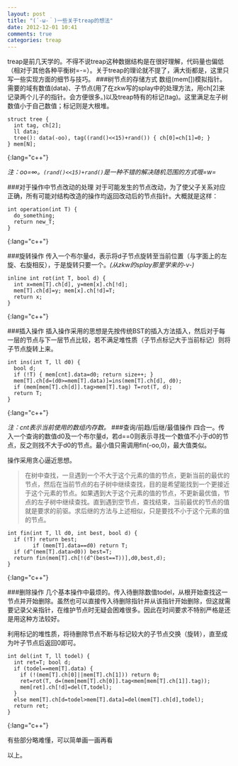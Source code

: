 ```yaml
---
layout: post
title: "(´-ω-｀)一些关于treap的想法"
date: 2012-12-01 10:41
comments: true
categories: treap
---
```


treap是前几天学的。不得不说treap这种数据结构是在很好理解，代码量也偏低（相对于其他各种平衡树=-=）。关于treap的理论就不提了，满大街都是，这里只写一些实现方面的细节与技巧。
###树节点的存储方式
数组(mem[])模拟指针。需要的域有数值(data)、子节点(用了在zkw写的splay中的处理方法，用ch[2]来记录两个儿子的指针。会方便很多。)以及treap特有的标记(tag)。这里满足左子树数值小于自己数值；标记则是大根堆。

~~~
struct tree {
  int tag, ch[2];
  ll data;
  tree(): data(-oo), tag((rand()<<15)+rand()) { ch[0]=ch[1]=0; }
} mem[N];
~~~
{:lang="c++"}

*注：oo=∞。`(rand()<<15)+rand()`是一种不错的解决随机范围的方式哦=w=*
<!-- more -->
###对于操作中节点改动的处理
对于可能发生的节点改动，为了使父子关系对应正确，所有可能对结构改造的操作均返回改动后的节点指针。大概就是这样：

~~~
int operation(int T) {
  do_something;
  return new_T;
}
~~~
{:lang="c++"}

###旋转操作
传入一个布尔量d，表示将d子节点旋转至当前位置（与字面上的左旋、右旋相反），于是旋转只要一个。*(从zkw的splay那里学来的-v-)*

~~~
inline int rot(int T, bool d) {
  int x=mem[T].ch[d], y=mem[x].ch[!d];
  mem[T].ch[d]=y; mem[x].ch[!d]=T;
  return x;
}
~~~
{:lang="c++"}

###插入操作
插入操作采用的思想是先按传统BST的插入方法插入，然后对于每一层的节点与下一层节点比较，若不满足堆性质（子节点标记大于当前标记）则将子节点旋转上来。

~~~
int ins(int T, ll d0) {
  bool d;
  if (!T) { mem[cnt].data=d0; return size++; }
  mem[T].ch[d=(d0>=mem[T].data)]=ins(mem[T].ch[d], d0);
  if (mem[mem[T].ch[d]].tag>mem[T].tag) T=rot(T, d);
  return T;
}
~~~
{:lang="c++"}

*注：cnt表示当前使用的数组内存数。*
###查询/前趋/后继/最值操作
四合一。传入一个查询的数值d0及一个布尔量d，若d==0则表示寻找一个数值不小于d0的节点，反之则找不大于d0的节点。最小值只需调用fin(-oo,0)，最大值类似。

操作采用贪心逼近思想。
>    在树中查找，一旦遇到一个不大于这个元素的值的节点，更新当前的最优的节点，然后在当前节点的右子树中继续查找，目的是希望能找到一个更接近于这个元素的节点。如果遇到大于这个元素的值的节点，不更新最优值，节点的左子树中继续查找。直到遇到空节点，查找结束，当前最优的节点的值就是要求的前驱。求后继的方法与上述相似，只是要找不小于这个元素的值的节点。

~~~
int fin(int T, ll d0, int best, bool d) {
  if (!T) return best;
        if (mem[T].data==d0) return T;
  if (d^(mem[T].data>d0)) best=T;
  return fin(mem[T].ch[!(d^(best==T))],d0,best,d);
}
~~~
{:lang="c++"}

###删除操作
几个基本操作中最烦的。传入待删除数值todel，从根开始查找这一节点并开始删除。虽然也可以直接传入待删除指针并从该指针开始删除，但这就需要记录父亲指针，在维护节点时无疑会困难很多。因此在时间要求不特别严格是还是用这种方法较好。

利用标记的堆性质，将待删除节点不断与标记较大的子节点交换（旋转），直至成为叶子节点后返回0即可。

~~~
int del(int T, ll todel) {
  int ret=T; bool d;
  if (todel==mem[T].data) {
    if (!(mem[T].ch[0]||mem[T].ch[1])) return 0;
    ret=rot(T, d=(mem[mem[T].ch[0]].tag<mem[mem[T].ch[1]].tag));
    mem[ret].ch[!d]=del(T,todel);
  }
  else mem[T].ch[d=todel>mem[T].data]=del(mem[T].ch[d],todel);
  return ret;
}
~~~
{:lang="c++"}


有些部分略难懂，可以简单画一画再看

以上。
